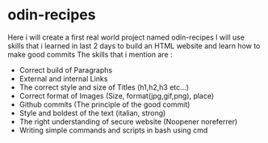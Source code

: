 # odin-recipes
Here i will create a first real world project named odin-recipes
I will use skills that i learned in last 2 days to build an HTML website and learn how to make good commits
The skills that i mention are : 
- Correct build of Paragraphs
- External and internal Links
- The correct style and size of Titles (h1,h2,h3 etc...)
- Correct format of Images (Size, format(jpg,gif,png), place)
- Github commits (The principle of the good commit)
- Style and boldest of the text (italian, strong)
- The right understanding of secure website (Noopener noreferrer)
- Writing simple commands and scripts in bash using cmd

